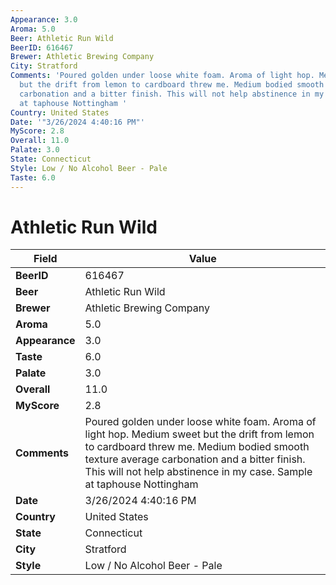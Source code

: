```yaml
---
Appearance: 3.0
Aroma: 5.0
Beer: Athletic Run Wild
BeerID: 616467
Brewer: Athletic Brewing Company
City: Stratford
Comments: 'Poured golden under loose white foam. Aroma of light hop. Medium sweet
  but the drift from lemon to cardboard threw me. Medium bodied smooth texture average
  carbonation and a bitter finish. This will not help abstinence in my case. Sample
  at taphouse Nottingham '
Country: United States
Date: '"3/26/2024 4:40:16 PM"'
MyScore: 2.8
Overall: 11.0
Palate: 3.0
State: Connecticut
Style: Low / No Alcohol Beer - Pale
Taste: 6.0
---
```


# Athletic Run Wild

| Field         | Value |
|---------------|-------|
| **BeerID** | 616467 |
| **Beer** | Athletic Run Wild |
| **Brewer** | Athletic Brewing Company |
| **Aroma** | 5.0 |
| **Appearance** | 3.0 |
| **Taste** | 6.0 |
| **Palate** | 3.0 |
| **Overall** | 11.0 |
| **MyScore** | 2.8 |
| **Comments** | Poured golden under loose white foam. Aroma of light hop. Medium sweet but the drift from lemon to cardboard threw me. Medium bodied smooth texture average carbonation and a bitter finish. This will not help abstinence in my case. Sample at taphouse Nottingham  |
| **Date** | 3/26/2024 4:40:16 PM |
| **Country** | United States |
| **State** | Connecticut |
| **City** | Stratford |
| **Style** | Low / No Alcohol Beer - Pale |
